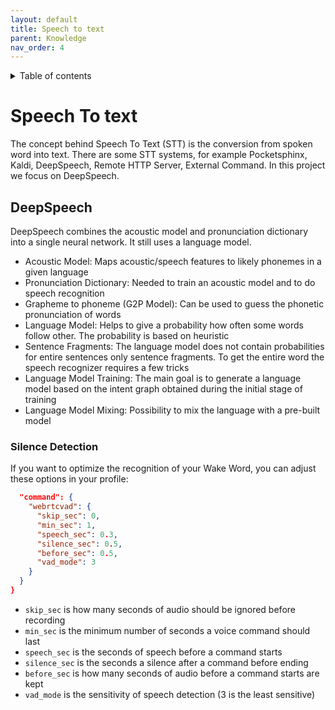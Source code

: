 ```yaml
---
layout: default
title: Speech to text
parent: Knowledge
nav_order: 4
---
```


<details close markdown="block">
  <summary>
    Table of contents
  </summary>
  {: .text-delta }
1. TOC
{:toc}
</details>

# Speech To text
The concept behind Speech To Text (STT) is the conversion from spoken word into text.
There are some STT systems, for example Pocketsphinx, Kaldi, DeepSpeech, Remote HTTP Server, External Command.
In this project we focus on DeepSpeech. 

## DeepSpeech
DeepSpeech combines the acoustic model and pronunciation dictionary into a single neural network. It still uses a 
language model.
- Acoustic Model: Maps acoustic/speech features to likely phonemes in a given language
- Pronunciation Dictionary: Needed to train an acoustic model and to do speech recognition
- Grapheme to phoneme (G2P Model): Can be used to guess the phonetic pronunciation of words
- Language Model: Helps to give a probability how often some words follow other. The probability is based on heuristic
- Sentence Fragments: The language model does not contain probabilities for entire sentences only sentence fragments. 
To get the entire word the speech recognizer requires a few tricks
- Language Model Training: The main goal is to generate a language model based on the intent graph obtained during the 
initial stage of training
- Language Model Mixing: Possibility to mix the language with a pre-built model

### Silence Detection
If you want to optimize the recognition of your Wake Word, you can adjust these options in your profile:

```JSON
  "command": {
    "webrtcvad": {
      "skip_sec": 0,
      "min_sec": 1,
      "speech_sec": 0.3,
      "silence_sec": 0.5,
      "before_sec": 0.5,
      "vad_mode": 3
    }
  }
}
```

* `skip_sec` is how many seconds of audio should be ignored before recording
* `min_sec` is the minimum number of seconds a voice command should last
* `speech_sec` is the seconds of speech before a command starts
* `silence_sec` is the seconds a silence after a command before ending
* `before_sec` is how many seconds of audio before a command starts are kept
* `vad_mode` is the sensitivity of speech detection (3 is the least sensitive)
